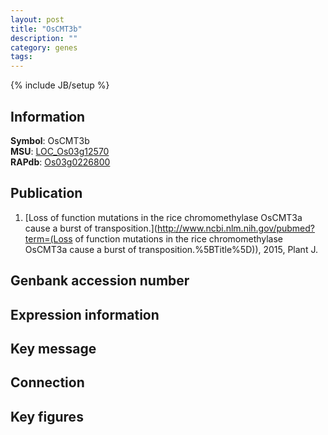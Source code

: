 ```yaml
---
layout: post
title: "OsCMT3b"
description: ""
category: genes
tags: 
---
```

{% include JB/setup %}

## Information
__Symbol__: OsCMT3b  
__MSU__: [LOC_Os03g12570](http://rice.plantbiology.msu.edu/cgi-bin/ORF_infopage.cgi?orf=LOC_Os03g12570)  
__RAPdb__: [Os03g0226800](http://rapdb.dna.affrc.go.jp/viewer/gbrowse_details/irgsp1?name=Os03g0226800)  

## Publication
1. [Loss of function mutations in the rice chromomethylase OsCMT3a cause a burst of transposition.](http://www.ncbi.nlm.nih.gov/pubmed?term=(Loss of function mutations in the rice chromomethylase OsCMT3a cause a burst of transposition.%5BTitle%5D)), 2015, Plant J.

## Genbank accession number

## Expression information

## Key message

## Connection

## Key figures


